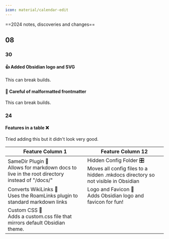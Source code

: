 ```yaml
---
icon: material/calendar-edit
---
```

==2024 notes, discoveries and changes==
## 08

### 30
#### 👍 Added Obsidian logo and SVG
This can break builds. 
#### 🔻 Careful of malformatted frontmatter 
This can break builds. 
### 24
#### Features in a table ❌
Tried adding this but it didn't look very good. 

| Feature Column 1                                                                                 | Feature Column 12                                                                                            |
| ------------------------------------------------------------------------------------------------ | ------------------------------------------------------------------------------------------------------------ |
| SameDir Plugin 📂 <br>Allows for markdown docs to live in the root directory instead of "/docs/" | Hidden Config Folder 🎛️ <br>Moves all config files to a hidden .mkdocs directory so not visible in Obsidian |
| Converts WikiLinks 🔗 <br>Uses the RoamLinks plugin to standard markdown links                   | Logo and Favicon 🌇 <br>Adds Obsidian logo and favicon for fun!                                              |
| Custom CSS 🎨 <br>Adds a custom.css file that mirrors default Obsidian theme.                    |                                                                                                              |
